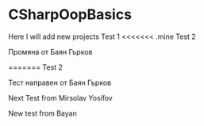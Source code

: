 ﻿# CSharpOopBasics
Here I will add new projects
Test 1
<<<<<<< .mine
Test 2

Промяна от Баян Гърков


=======
Test 2

Тест направен от Баян Гърков

Next Test from Mirsolav Yosifov

New test from Bayan
